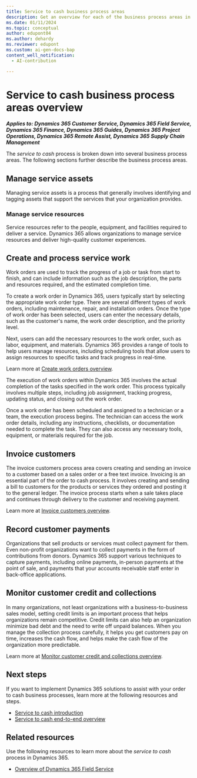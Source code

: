 ```yaml
---
title: Service to cash business process areas
description: Get an overview for each of the business process areas in the service to cash end-to-end business process flow in Dynamics 365 solutions.
ms.date: 01/11/2024
ms.topic: conceptual
author: edupont04
ms.author: dehardy
ms.reviewer: edupont
ms.custom: ai-gen-docs-bap
content_well_notification: 
  - AI-contribution

---
```


# Service to cash business process areas overview

***Applies to: Dynamics 365 Customer Service, Dynamics 365 Field Service, Dynamics 365 Finance, Dynamics 365 Guides, Dynamics 365 Project Operations, Dynamics 365 Remote Assist, Dynamics 365 Supply Chain Management***

The *service to cash* process is broken down into several business process areas. The following sections further describe the business process areas.

## Manage service assets

Managing service assets is a process that generally involves identifying and tagging assets that support the services that your organization provides.<!-- text made up by Eva, pending L2 content-->

<!-- 
## Establish servicing policies and procedures

Servicing policies and procedures in Dynamics 365 help your organization provide high-quality service to your customers. Start by defining your organization's service policies, including service level agreements (SLAs), response times, and escalation procedures. This definition helps make sure that your team understands the expectations for service delivery and can respond appropriately to customer requests.

Determine the channels through which customers can submit service requests, such as phone, email, or web portal. Create a process for service request handling. Define a process for how service requests will be handled. Include how they'll be assigned to resources, how progress will be tracked, and how customers will be updated on the status of their requests.

- Establish procedures for resource management.

- Develop a billing process.

- Monitor and measure service performance. -->

### Manage service resources

Service resources refer to the people, equipment, and facilities required to deliver a service. Dynamics 365 allows organizations to manage service resources and deliver high-quality customer experiences.

<!-- ### Create and manage accounts for servicing

The ability to effectively create and manage accounts for servicing in Dynamics 365 is core to making sure that the right information is provided for all aspects of the *service to cash* process. Through relationships between accounts and related *service to cash* data, you also gain insights into your service operations, which can improve your overall efficiency. -->

<!-- ## Create and manage assets

Leasing an asset within Dynamics 365 refers to the process of creating and maintaining a lease agreement for a specific asset, such as a piece of equipment, vehicle, or property. With lease management in Dynamics 365, businesses can create leases and associated assets, manage lease terms and conditions, and track payments and invoices. 

## Create work orders

Work orders are used to track the progress of a job or task from start to finish, and can include information such as the job description, the parts and resources required, and the estimated completion time.

To create a work order in Dynamics 365, users typically start by selecting the appropriate work order type. There are several different types of work orders, including maintenance, repair, and installation orders. Once the type of work order has been selected, users can enter the necessary details, such as the customer's name, the work order description, and the priority level.

Next, users can add the necessary resources to the work order, such as labor, equipment, and materials. Dynamics 365 provides a range of tools to help users manage resources. For example, it provides scheduling tools that users can use to assign resources to specific tasks and track progress in real time.  

Learn more at [Create work orders overview](service-to-cash-create-work-orders.md).  

## Schedule work orders

Dynamics 365 provides a range of tools and features to help users schedule work orders, enabling them to allocate resources effectively, ensure tasks are completed on time, and minimize downtime.

To schedule work orders, users typically start by reviewing the work order backlog and identifying any high-priority tasks. They can then use the scheduling tools to assign resources to these tasks based on their availability and skill set. In addition, automated scheduling optimization capabilities can help users schedule tasks.

Users can also use Dynamics 365 to set up preventative maintenance schedules. This involves creating recurring work orders for tasks such as equipment inspections or regular maintenance tasks.  -->

## Create and process service work

Work orders are used to track the progress of a job or task from start to finish, and can include information such as the job description, the parts and resources required, and the estimated completion time.

To create a work order in Dynamics 365, users typically start by selecting the appropriate work order type. There are several different types of work orders, including maintenance, repair, and installation orders. Once the type of work order has been selected, users can enter the necessary details, such as the customer's name, the work order description, and the priority level.

Next, users can add the necessary resources to the work order, such as labor, equipment, and materials. Dynamics 365 provides a range of tools to help users manage resources, including scheduling tools that allow users to assign resources to specific tasks and track progress in real-time.  

Learn more at [Create work orders overview](service-to-cash-create-work-orders.md). 

The execution of work orders within Dynamics 365 involves the actual completion of the tasks specified in the work order. This process typically involves multiple steps, including job assignment, tracking progress, updating status, and closing out the work order.

Once a work order has been scheduled and assigned to a technician or a team, the execution process begins. The technician can access the work order details, including any instructions, checklists, or documentation needed to complete the task. They can also access any necessary tools, equipment, or materials required for the job.

<!-- ## Review and close work orders

Once the work order is completed, the technician can close out the job. This involves updating the work order status to reflect the completion of the task, adding any notes or comments about the job, and closing out any associated purchase orders or invoices.

## Analyze service operations

Dynamics 365 also provides reporting and analytics tools that can be used to analyze work order execution data, such as task completion times, resource utilization, and cost analysis. This data can be used to optimize future work orders and improve the efficiency of the maintenance or repair process. -->

## Invoice customers

The invoice customers process area covers creating and sending an invoice to a customer based on a sales order or a free text invoice. Invoicing is an essential part of the order to cash process. It involves creating and sending a bill to customers for the products or services they ordered and posting it to the general ledger. The invoice process starts when a sale takes place and continues through delivery to the customer and receiving payment.  

Learn more at [Invoice customers overview](order-to-cash-invoice-sales-orders-overview.md).  

## Record customer payments

Organizations that sell products or services must collect payment for them. Even non-profit organizations want to collect payments in the form of contributions from donors. Dynamics 365 support various techniques to capture payments, including online payments, in-person payments at the point of sale, and payments that your accounts receivable staff enter in back-office applications.  

## Monitor customer credit and collections

In many organizations, not least organizations with a business-to-business sales model, setting credit limits is an important process that helps organizations remain competitive. Credit limits can also help an organization minimize bad debt and the need to write off unpaid balances. When you manage the collection process carefully, it helps you get customers pay on time, increases the cash flow, and helps make the cash flow of the organization more predictable.  

Learn more at [Monitor customer credit and collections overview](order-to-cash-monitor-customer-credit-collections-overview.md).  

## Next steps

If you want to implement Dynamics 365 solutions to assist with your order to cash business processes, learn more at the following resources and steps.

- [Service to cash introduction](service-to-cash-introduction.md)  
- [Service to cash end-to-end overview](service-to-cash-overview.md)  

## Related resources

Use the following resources to learn more about the *service to cash* process in Dynamics 365.

- [Overview of Dynamics 365 Field Service](/dynamics365/field-service/overview)

<!--## Tags
*Stakeholders:* Functional consultant, Business analyst, Accounts payable lead, Accounts receivable lead, Finance lead, Sales lead, Purchasing lead, Production lead, Supply chain lead

*Products:* Dynamics 365 Customer Service, Dynamics 365 Field Service, Dynamics 365 Guides, Dynamics 365 Remote Assist, Dynamics 365 Supply Chain Management
